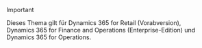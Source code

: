 > [!IMPORTANT]
> Dieses Thema gilt für Dynamics 365 for Retail (Vorabversion), Dynamics 365 for Finance and Operations (Enterprise-Edition) und Dynamics 365 for Operations.
